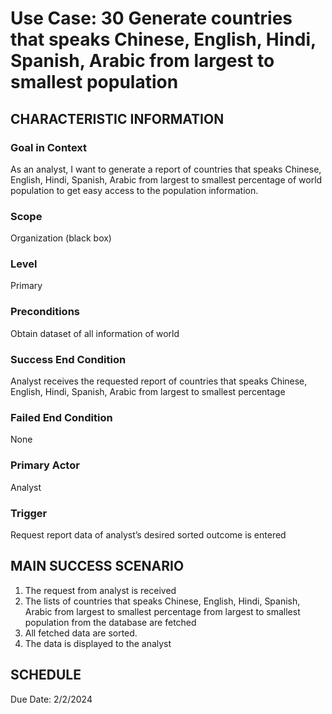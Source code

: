 # Use Case: 30	Generate countries that speaks Chinese, English, Hindi, Spanish, Arabic from largest to smallest population

## CHARACTERISTIC INFORMATION
### Goal in Context
As an analyst, I want to generate a report of countries that speaks Chinese, English, Hindi, Spanish, Arabic from largest to smallest percentage of world population to get easy access to the population information.
### Scope
Organization (black box)
### Level
Primary
### Preconditions
Obtain dataset of all information of world
### Success End Condition
Analyst receives the requested report of countries that speaks Chinese, English, Hindi, Spanish, Arabic from largest to smallest percentage
### Failed End Condition
None
### Primary Actor
Analyst
### Trigger
Request report data of analyst’s desired sorted outcome is entered

## MAIN SUCCESS SCENARIO
1.  The request from analyst is received
2.  The lists of countries that speaks Chinese, English, Hindi, Spanish, Arabic from largest to smallest percentage from largest to smallest population from the database are fetched
3.  All fetched data are sorted.
4.  The data is displayed to the analyst

## SCHEDULE
Due Date: 2/2/2024

